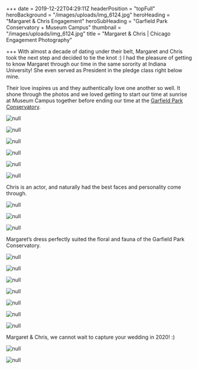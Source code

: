 +++
date = 2019-12-22T04:29:11Z
headerPosition = "topFull"
heroBackground = "/images/uploads/img_6124.jpg"
heroHeading = "Margaret & Chris Engagement"
heroSubHeading = "Garfield Park Conservatory + Museum Campus"
thumbnail = "/images/uploads/img_6124.jpg"
title = "Margaret & Chris | Chicago Engagement Photography"

+++
With almost a decade of dating under their belt, Margaret and Chris took the next step and decided to tie the knot :) I had the pleasure of getting to know Margaret through our time in the same sorority at Indiana University! She even served as President in the pledge class right below mine.

Their love inspires us and they authentically love one another so well. It shone through the photos and we loved getting to start our time at sunrise at Museum Campus together before ending our time at the [Garfield Park Conservatory](https://garfieldconservatory.org/).

![null](/images/uploads/img_5997.jpg)

![null](/images/uploads/mc2.jpg)

![null](/images/uploads/img_6024.jpg)

![null](/images/uploads/mc1.jpg)

![null](/images/uploads/img_6045.jpg)

![null](/images/uploads/mc3.jpg)

Chris is an actor, and naturally had the best faces and personality come through.

![null](/images/uploads/img_6090.jpg)

![null](/images/uploads/img_5968.jpg)

![null](/images/uploads/img_5974.jpg)

Margaret’s dress perfectly suited the floral and fauna of the Garfield Park Conservatory.

![null](/images/uploads/img_6284.jpg)

![null](/images/uploads/mc6.jpg)

![null](/images/uploads/img_6334.jpg)

![null](/images/uploads/mc5.jpg)

![null](/images/uploads/img_6378.jpg)

![null](/images/uploads/img_6403.jpg)

![null](/images/uploads/mc4.jpg)

Margaret & Chris, we cannot wait to capture your wedding in 2020! :)

![null](/images/uploads/img_6276.jpg)

![null](/images/uploads/img_6450.jpg)